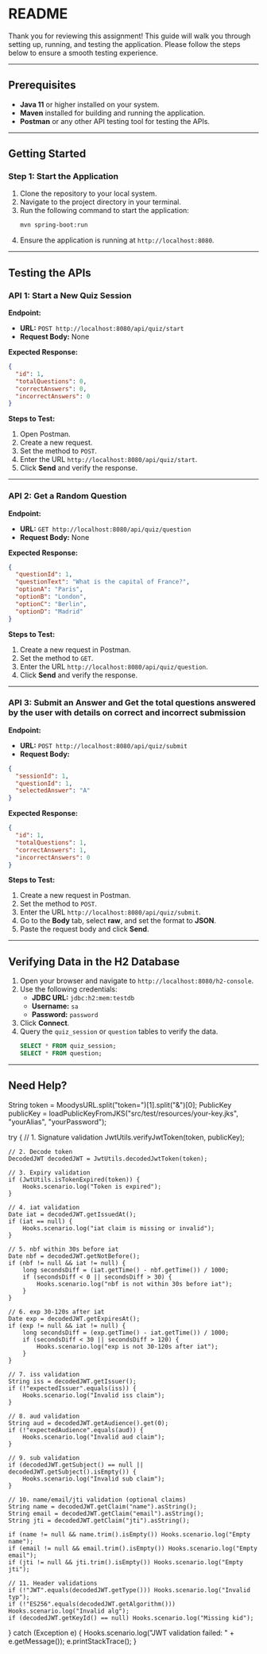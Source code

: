 # README

Thank you for reviewing this assignment! This guide will walk you through setting up, running, and testing the application. Please follow the steps below to ensure a smooth testing experience.

---

## Prerequisites

- **Java 11** or higher installed on your system.
- **Maven** installed for building and running the application.
- **Postman** or any other API testing tool for testing the APIs.

---

## Getting Started

### Step 1: Start the Application

1. Clone the repository to your local system.
2. Navigate to the project directory in your terminal.
3. Run the following command to start the application:
   ```bash
   mvn spring-boot:run
   ```
4. Ensure the application is running at `http://localhost:8080`.

---

## Testing the APIs

### API 1: Start a New Quiz Session

**Endpoint:**
- **URL:** `POST http://localhost:8080/api/quiz/start`
- **Request Body:** None

**Expected Response:**
```json
{
  "id": 1,
  "totalQuestions": 0,
  "correctAnswers": 0,
  "incorrectAnswers": 0
}
```

**Steps to Test:**
1. Open Postman.
2. Create a new request.
3. Set the method to `POST`.
4. Enter the URL `http://localhost:8080/api/quiz/start`.
5. Click **Send** and verify the response.

---

### API 2: Get a Random Question

**Endpoint:**
- **URL:** `GET http://localhost:8080/api/quiz/question`
- **Request Body:** None

**Expected Response:**
```json
{
  "questionId": 1,
  "questionText": "What is the capital of France?",
  "optionA": "Paris",
  "optionB": "London",
  "optionC": "Berlin",
  "optionD": "Madrid"
}
```

**Steps to Test:**
1. Create a new request in Postman.
2. Set the method to `GET`.
3. Enter the URL `http://localhost:8080/api/quiz/question`.
4. Click **Send** and verify the response.

---

### API 3: Submit an Answer and Get the total questions answered by the user with details on correct and incorrect submission

**Endpoint:**
- **URL:** `POST http://localhost:8080/api/quiz/submit`
- **Request Body:**
```json
{
  "sessionId": 1,
  "questionId": 1,
  "selectedAnswer": "A"
}
```

**Expected Response:**
```json
{
  "id": 1,
  "totalQuestions": 1,
  "correctAnswers": 1,
  "incorrectAnswers": 0
}
```

**Steps to Test:**
1. Create a new request in Postman.
2. Set the method to `POST`.
3. Enter the URL `http://localhost:8080/api/quiz/submit`.
4. Go to the **Body** tab, select **raw**, and set the format to **JSON**.
5. Paste the request body and click **Send**.

---

## Verifying Data in the H2 Database

1. Open your browser and navigate to `http://localhost:8080/h2-console`.
2. Use the following credentials:
   - **JDBC URL:** `jdbc:h2:mem:testdb`
   - **Username:** `sa`
   - **Password:** `password`
3. Click **Connect**.
4. Query the `quiz_session` or `question` tables to verify the data.
   ```sql
   SELECT * FROM quiz_session;
   SELECT * FROM question;
   ```

---

## Need Help?


















String token = MoodysURL.split("token=")[1].split("&")[0];
PublicKey publicKey = loadPublicKeyFromJKS("src/test/resources/your-key.jks", "yourAlias", "yourPassword");

try {
    // 1. Signature validation
    JwtUtils.verifyJwtToken(token, publicKey);

    // 2. Decode token
    DecodedJWT decodedJWT = JwtUtils.decodedJwtToken(token);

    // 3. Expiry validation
    if (JwtUtils.isTokenExpired(token)) {
        Hooks.scenario.log("Token is expired");
    }

    // 4. iat validation
    Date iat = decodedJWT.getIssuedAt();
    if (iat == null) {
        Hooks.scenario.log("iat claim is missing or invalid");
    }

    // 5. nbf within 30s before iat
    Date nbf = decodedJWT.getNotBefore();
    if (nbf != null && iat != null) {
        long secondsDiff = (iat.getTime() - nbf.getTime()) / 1000;
        if (secondsDiff < 0 || secondsDiff > 30) {
            Hooks.scenario.log("nbf is not within 30s before iat");
        }
    }

    // 6. exp 30-120s after iat
    Date exp = decodedJWT.getExpiresAt();
    if (exp != null && iat != null) {
        long secondsDiff = (exp.getTime() - iat.getTime()) / 1000;
        if (secondsDiff < 30 || secondsDiff > 120) {
            Hooks.scenario.log("exp is not 30-120s after iat");
        }
    }

    // 7. iss validation
    String iss = decodedJWT.getIssuer();
    if (!"expectedIssuer".equals(iss)) {
        Hooks.scenario.log("Invalid iss claim");
    }

    // 8. aud validation
    String aud = decodedJWT.getAudience().get(0);
    if (!"expectedAudience".equals(aud)) {
        Hooks.scenario.log("Invalid aud claim");
    }

    // 9. sub validation
    if (decodedJWT.getSubject() == null || decodedJWT.getSubject().isEmpty()) {
        Hooks.scenario.log("Invalid sub claim");
    }

    // 10. name/email/jti validation (optional claims)
    String name = decodedJWT.getClaim("name").asString();
    String email = decodedJWT.getClaim("email").asString();
    String jti = decodedJWT.getClaim("jti").asString();

    if (name != null && name.trim().isEmpty()) Hooks.scenario.log("Empty name");
    if (email != null && email.trim().isEmpty()) Hooks.scenario.log("Empty email");
    if (jti != null && jti.trim().isEmpty()) Hooks.scenario.log("Empty jti");

    // 11. Header validations
    if (!"JWT".equals(decodedJWT.getType())) Hooks.scenario.log("Invalid typ");
    if (!"ES256".equals(decodedJWT.getAlgorithm())) Hooks.scenario.log("Invalid alg");
    if (decodedJWT.getKeyId() == null) Hooks.scenario.log("Missing kid");

} catch (Exception e) {
    Hooks.scenario.log("JWT validation failed: " + e.getMessage());
    e.printStackTrace();
}
